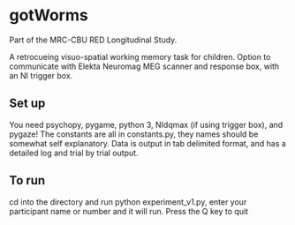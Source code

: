 # gotWorms
Part of the MRC-CBU RED Longitudinal Study. 

A retrocueing visuo-spatial working memory task for children. Option to communicate with Elekta Neuromag MEG scanner and response box, with an NI trigger box.

## Set up
You need psychopy, pygame, python 3, NIdqmax (if using trigger box), and pygaze! 
The constants are all in constants.py, they names should be somewhat self explanatory. 
Data is output in tab delimited format, and has a detailed log and trial by trial output. 

## To run 
cd into the directory and run python experiment_v1.py, enter your participant name or number and it will run. 
Press the Q key to quit 

